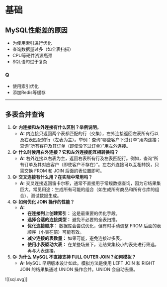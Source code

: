 # 基础
## MySQL性能差的原因
- 为使用索引进行优化
- 查询数据量过多（如全表扫描）
- CPU等硬件资源瓶颈
- SQL语句过于复杂
### Q 
- 使用索引优化
- 添加Redis等缓存
---
## 多表合并查询
1. **Q: 内连接和左外连接有什么区别？举例说明。**
    - **A:** 内连接只返回两个表都匹配的行（交集），左外连接返回左表所有行以及右表匹配的行（左表为主）。举例：查询“哪些客户下过订单”用内连接；查询“所有客户及其订单（即使没下过订单）”用左外连接。
2. **Q: 什么时候用右外连接？它和左外连接能互相转换吗？**
    - **A:** 右外连接以右表为主，返回右表所有行及左表匹配行。例如，查询“所有订单及其对应客户（即使客户不存在）”。左右外连接可以互相转换，只需交换 FROM 和 JOIN 后面的表位置即可。
3. **Q: 交叉连接有什么用？在实际中常用吗？**
    - **A:** 交叉连接返回笛卡尔积，通常不直接用于常规数据查询，因为它结果集巨大。常见用途：生成所有可能的组合（如生成所有商品和所有仓库的组合）、测试数据生成。
4. **Q: 如何优化 JOIN 操作的性能？**
    - **A:**
        - **在连接列上创建索引：** 这是最重要的优化手段。
        - **选择合适的连接类型：** 避免不必要的全表扫描。
        - **优化连接顺序：** 数据库会尝试优化，但有时手动调整 FROM 后面的表顺序（小表在前）可能有效。
        - **减少连接的表数量：** 如果可能，避免连接过多表。
        - **使用小表驱动大表：** 在某些场景下，让结果集较小的表先进行筛选，再与大表连接。
5. **Q: 为什么 MySQL 不直接支持 FULL OUTER JOIN？如何模拟？**
    - **A:** MySQL 早期版本设计如此。模拟方法是使用 LEFT JOIN 和 RIGHT JOIN 的结果集通过 UNION 操作合并。UNION 会自动去重。

![[sql.svg]]
